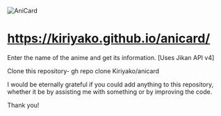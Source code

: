 ![AniCard](https://raw.githubusercontent.com/Kiriyako/anicard/main/img/logo.png "AniCard logo")


# https://kiriyako.github.io/anicard/
Enter the name of the anime and get its information. [Uses Jikan API v4]

Clone this repository- gh repo clone Kiriyako/anicard

I would be eternally grateful if you could add anything to this repository, whether it be by assisting me with something or by improving the code.

Thank you!
